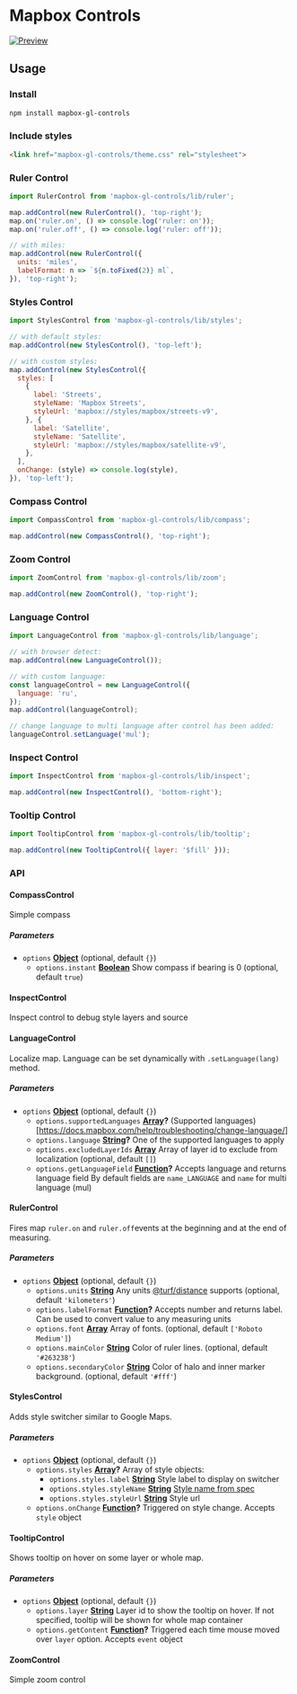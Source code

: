 # Mapbox Controls

[![Preview](./docs/map.png)](https://bravecow.github.io/mapbox-gl-controls/)

## Usage

### Install

```bash
npm install mapbox-gl-controls
```

### Include styles

```html
<link href="mapbox-gl-controls/theme.css" rel="stylesheet">
```

### Ruler Control

```javascript
import RulerControl from 'mapbox-gl-controls/lib/ruler';

map.addControl(new RulerControl(), 'top-right');
map.on('ruler.on', () => console.log('ruler: on'));
map.on('ruler.off', () => console.log('ruler: off'));

// with miles:
map.addControl(new RulerControl({
  units: 'miles',
  labelFormat: n => `${n.toFixed(2)} ml`,
}), 'top-right');
```

### Styles Control

```javascript
import StylesControl from 'mapbox-gl-controls/lib/styles';

// with default styles:
map.addControl(new StylesControl(), 'top-left');

// with custom styles:
map.addControl(new StylesControl({
  styles: [
    {
      label: 'Streets',
      styleName: 'Mapbox Streets',
      styleUrl: 'mapbox://styles/mapbox/streets-v9',
    }, {
      label: 'Satellite',
      styleName: 'Satellite',
      styleUrl: 'mapbox://styles/mapbox/satellite-v9',
    },
  ],
  onChange: (style) => console.log(style),
}), 'top-left');
```

### Compass Control

```javascript
import CompassControl from 'mapbox-gl-controls/lib/compass';

map.addControl(new CompassControl(), 'top-right');
```

### Zoom Control

```javascript
import ZoomControl from 'mapbox-gl-controls/lib/zoom';

map.addControl(new ZoomControl(), 'top-right');
```

### Language Control

```javascript
import LanguageControl from 'mapbox-gl-controls/lib/language';

// with browser detect:
map.addControl(new LanguageControl());

// with custom language:
const languageControl = new LanguageControl({
  language: 'ru',
});
map.addControl(languageControl);

// change language to multi language after control has been added:
languageControl.setLanguage('mul');
```

### Inspect Control

```javascript
import InspectControl from 'mapbox-gl-controls/lib/inspect';

map.addControl(new InspectControl(), 'bottom-right');
```

### Tooltip Control

```javascript
import TooltipControl from 'mapbox-gl-controls/lib/tooltip';

map.addControl(new TooltipControl({ layer: '$fill' }));
```

### API

<!-- Generated by documentation.js. Update this documentation by updating the source code. -->

#### CompassControl

Simple compass

##### Parameters

-   `options` **[Object](https://developer.mozilla.org/docs/Web/JavaScript/Reference/Global_Objects/Object)**  (optional, default `{}`)
    -   `options.instant` **[Boolean](https://developer.mozilla.org/docs/Web/JavaScript/Reference/Global_Objects/Boolean)** Show compass if bearing is 0 (optional, default `true`)

#### InspectControl

Inspect control to debug style layers and source

#### LanguageControl

Localize map. Language can be set dynamically with `.setLanguage(lang)` method.

##### Parameters

-   `options` **[Object](https://developer.mozilla.org/docs/Web/JavaScript/Reference/Global_Objects/Object)**  (optional, default `{}`)
    -   `options.supportedLanguages` **[Array](https://developer.mozilla.org/docs/Web/JavaScript/Reference/Global_Objects/Array)?** (Supported languages)[https://docs.mapbox.com/help/troubleshooting/change-language/]
    -   `options.language` **[String](https://developer.mozilla.org/docs/Web/JavaScript/Reference/Global_Objects/String)?** One of the supported languages to apply
    -   `options.excludedLayerIds` **[Array](https://developer.mozilla.org/docs/Web/JavaScript/Reference/Global_Objects/Array)** Array of layer id to exclude from localization (optional, default `[]`)
    -   `options.getLanguageField` **[Function](https://developer.mozilla.org/docs/Web/JavaScript/Reference/Statements/function)?** Accepts language and returns language field
        By default fields are `name_LANGUAGE` and `name` for multi language (mul)

#### RulerControl

Fires map `ruler.on` and `ruler.off`events at the beginning and at the end of measuring.

##### Parameters

-   `options` **[Object](https://developer.mozilla.org/docs/Web/JavaScript/Reference/Global_Objects/Object)**  (optional, default `{}`)
    -   `options.units` **[String](https://developer.mozilla.org/docs/Web/JavaScript/Reference/Global_Objects/String)** Any units [@turf/distance](https://github.com/Turfjs/turf/tree/master/packages/turf-distance) supports (optional, default `'kilometers'`)
    -   `options.labelFormat` **[Function](https://developer.mozilla.org/docs/Web/JavaScript/Reference/Statements/function)?** Accepts number and returns label.
        Can be used to convert value to any measuring units
    -   `options.font` **[Array](https://developer.mozilla.org/docs/Web/JavaScript/Reference/Global_Objects/Array)** Array of fonts. (optional, default `['Roboto Medium']`)
    -   `options.mainColor` **[String](https://developer.mozilla.org/docs/Web/JavaScript/Reference/Global_Objects/String)** Color of ruler lines. (optional, default `'#263238'`)
    -   `options.secondaryColor` **[String](https://developer.mozilla.org/docs/Web/JavaScript/Reference/Global_Objects/String)** Color of halo and inner marker background. (optional, default `'#fff'`)

#### StylesControl

Adds style switcher similar to Google Maps.

##### Parameters

-   `options` **[Object](https://developer.mozilla.org/docs/Web/JavaScript/Reference/Global_Objects/Object)**  (optional, default `{}`)
    -   `options.styles` **[Array](https://developer.mozilla.org/docs/Web/JavaScript/Reference/Global_Objects/Array)?** Array of style objects:
        -   `options.styles.label` **[String](https://developer.mozilla.org/docs/Web/JavaScript/Reference/Global_Objects/String)** Style label to display on switcher
        -   `options.styles.styleName` **[String](https://developer.mozilla.org/docs/Web/JavaScript/Reference/Global_Objects/String)** [Style name from spec](https://docs.mapbox.com/mapbox-gl-js/style-spec/#root-name)
        -   `options.styles.styleUrl` **[String](https://developer.mozilla.org/docs/Web/JavaScript/Reference/Global_Objects/String)** Style url
    -   `options.onChange` **[Function](https://developer.mozilla.org/docs/Web/JavaScript/Reference/Statements/function)?** Triggered on style change. Accepts `style` object

#### TooltipControl

Shows tooltip on hover on some layer or whole map.

##### Parameters

-   `options` **[Object](https://developer.mozilla.org/docs/Web/JavaScript/Reference/Global_Objects/Object)**  (optional, default `{}`)
    -   `options.layer` **[String](https://developer.mozilla.org/docs/Web/JavaScript/Reference/Global_Objects/String)** Layer id to show the tooltip on hover.
        If not specified, tooltip will be shown for whole map container
    -   `options.getContent` **[Function](https://developer.mozilla.org/docs/Web/JavaScript/Reference/Statements/function)?** Triggered each time mouse moved over `layer` option.
        Accepts `event` object

#### ZoomControl

Simple zoom control
